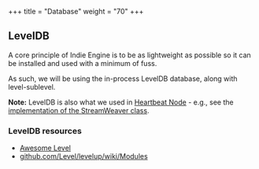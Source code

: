 +++
title = "Database"
weight = "70"
+++

## LevelDB

A core principle of Indie Engine is to be as lightweight as possible so it can be installed and used with a minimum of fuss.

As such, we will be using the in-process LevelDB database, along with level-sublevel.

**Note:** LevelDB is also what we used in [Heartbeat Node](https://source.ind.ie/project/heartbeat-node) - e.g., see the [implementation of the StreamWeaver class](https://source.ind.ie/project/heartbeat-node/blob/master/StreamWeaver.coffee).

### LevelDB resources

  * [Awesome Level](https://github.com/Level/awesome)
  * [github.com/Level/levelup/wiki/Modules](https://github.com/Level/levelup/wiki/Modules)
